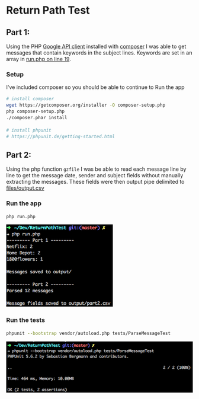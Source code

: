 # Return Path Test

## Part 1:

Using the PHP [Google API client](https://developers.google.com/gmail/api/quickstart/php) installed with [composer](https://getcomposer.org/doc/00-intro.md#installation-linux-unix-osx) I was able to get messages that contain keywords in the subject lines.  Keywords are set in an array in [run.php on line 19](run.php#L19).

### Setup
I've included composer so you should be able to continue to Run the app

```sh
# install composer
wget https://getcomposer.org/installer -O composer-setup.php
php composer-setup.php
./composer.phar install

# install phpunit
# https://phpunit.de/getting-started.html
```

## Part 2:

Using the php function `gzfile` I was be able to read each message line by line to get the message date, sender and subject fields without manually extracting the messages.  These fields were then output pipe delimited to [files/output.csv](files/output.csv)

### Run the app
```sh
php run.php
```
<img src="screenshot.png">

### Run the tests
```sh
phpunit --bootstrap vendor/autoload.php tests/ParseMessageTest
```
<img src="screenshot-tests.png">
